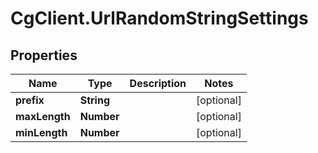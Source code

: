 # CgClient.UrlRandomStringSettings

## Properties

Name | Type | Description | Notes
------------ | ------------- | ------------- | -------------
**prefix** | **String** |  | [optional] 
**maxLength** | **Number** |  | [optional] 
**minLength** | **Number** |  | [optional] 



